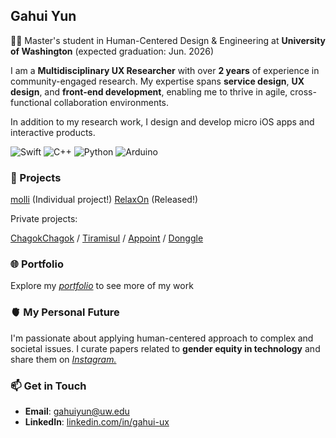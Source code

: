 ## Gahui Yun

👩‍🎓 Master's student in Human-Centered Design & Engineering at **University of Washington** (expected graduation: Jun. 2026)

I am a **Multidisciplinary UX Researcher** with over **2 years** of experience in community-engaged research. My expertise spans **service design**, **UX design**, and **front-end development**, enabling me to thrive in agile, cross-functional collaboration environments.

In addition to my research work, I design and develop micro iOS apps and interactive products.

![Swift](https://img.shields.io/badge/swift-F54A2A?style=for-the-badge&logo=swift&logoColor=white)
![C++](https://img.shields.io/badge/c++-%2300599C.svg?style=for-the-badge&logo=c%2B%2B&logoColor=white)
![Python](https://img.shields.io/badge/python-3670A0?style=for-the-badge&logo=python&logoColor=ffdd54)
![Arduino](https://img.shields.io/badge/-Arduino-00979D?style=for-the-badge&logo=Arduino&logoColor=white)


### 📂 Projects

[molli](https://youtu.be/AmdsytAM7s8) (Individual project!)
[RelaxOn](https://github.com/M1zz/RelaxOn) (Released!)

Private projects:

[ChagokChagok](https://github.com/DeveloperAcademy-POSTECH/chagokchagok) / [Tiramisul](https://github.com/DeveloperAcademy-POSTECH/MacC_Team_Beartear) / [Appoint](https://github.com/DeveloperAcademy-POSTECH/MC3-Team8-FOX) / [Donggle](https://github.com/DeveloperAcademy-POSTECH/Gamer_mini)


### 🌐 Portfolio
Explore my *[portfolio](https://gahuiyun.framer.website)* to see more of my work


### 🫀 My Personal Future
I'm passionate about applying human-centered approach to complex and societal issues. I curate papers related to **gender equity in technology** and share them on *[Instagram.](https://instagram.com/posthuman.archive)*


### 📫 Get in Touch

- **Email**: [gahuiyun@uw.edu](mailto:gahuiyun@uw.edu)
- **LinkedIn**: [linkedin.com/in/gahui-ux](https://linkedin.com/in/gahui-ux)
